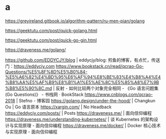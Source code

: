 # a


https://greyireland.gitbook.io/algorithm-pattern/ru-men-pian/golang

https://geektutu.com/post/quick-golang.html

https://geektutu.com/post/quick-go-gin.html

https://draveness.me/golang/


https://github.com/EDDYCJY/blog | eddycjy/blog: 煎鱼的博客，有点忙，传送门：https://eddycjy.com
https://www.bookstack.cn/read/qcrao-Go-Questions/%E5%8F%8D%E5%B0%84-%E5%A6%82%E4%BD%95%E6%AF%94%E8%BE%83%E4%B8%A4%E4%B8%AA%E5%AF%B9%E8%B1%A1%E5%AE%8C%E5%85%A8%E7%9B%B8%E5%90%8C.md | 反射 - 如何比较两个对象完全相同 - 《Go 语言问题集(Go Questions)》 - 书栈网 · BookStack
https://www.cnblogs.com/qcrao-2018 | Stefno - 博客园
https://golang.design/under-the-hood/ | Changkun Ou | Go 语言原本
https://xargin.com/ | No Headback
https://eddycjy.com/posts/ | Posts
https://draveness.me/ | 面向信仰编程
https://draveness.me/understanding-kubernetes/ | 谈 Kubernetes 的架构设计与实现原理 - 面向信仰编程
https://draveness.me/docker/ | Docker 核心技术与实现原理 - 面向信仰编程


